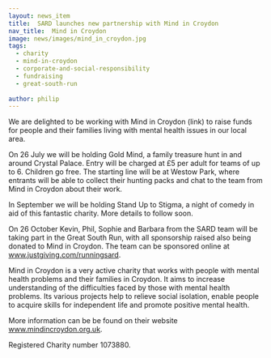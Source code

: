 ```yaml
---
layout: news_item
title:  SARD launches new partnership with Mind in Croydon
nav_title:  Mind in Croydon
image: news/images/mind_in_croydon.jpg
tags:
  - charity
  - mind-in-croydon
  - corporate-and-social-responsibility
  - fundraising
  - great-south-run
  
author: philip
---
```


We are delighted to be working with Mind in Croydon (link) to raise funds for people and their families living with mental health issues in our local area.

On 26 July we will be holding Gold Mind, a family treasure hunt in and around Crystal Palace. Entry will be charged at £5 per adult for teams of up to 6. Children go free. The starting line will be at Westow Park, where entrants will be able to collect their hunting packs and chat to the team from Mind in Croydon about their work.

In September we will be holding Stand Up to Stigma, a night of comedy in aid of this fantastic charity. More details to follow soon.

On 26 October Kevin, Phil, Sophie and Barbara from the SARD team will be taking part in the Great South Run, with all sponsorship raised also being donated to Mind in Croydon. The team can be sponsored online at www.justgiving.com/runningsard.

Mind in Croydon is a very active charity that works with people with mental health problems and their families in Croydon. It aims to increase understanding of the difficulties faced by those with mental health problems. Its various projects help to relieve social isolation, enable people to acquire skills for independent life and promote positive mental health.

More information can be be found on their website www.mindincroydon.org.uk.

Registered Charity number 1073880.